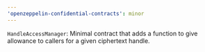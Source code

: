 ```yaml
---
'openzeppelin-confidential-contracts': minor
---
```


`HandleAccessManager`: Minimal contract that adds a function to give allowance to callers for a given ciphertext handle.

